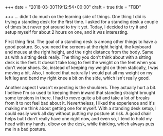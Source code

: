 +++
date = "2018-03-30T19:12:54+00:00"
draft = true
title = "TBD"

+++
... didn't do much on the learning side of things. One thing I did is trying a standing desk for the first time. I asked for a standing desk a couple of times but never got around to try it yet. Today, I decided to try it and setup myself for about 2 hours on one, and it was interesting.

First thing first. The goal of a standing desk is among other things to have a good posture. So, you need the screens at the right height, the keyboard and mouse at the right height, and the right distance from the body. Same as with a sitting desk really. The thing you don't think about with a sitting desk is the feet. It doesn't take long to feel the weight on the feet when you don't wear shoes. So, instead of keeping my weight on them statically, I was moving a bit. Also, I noticed that naturally I would put all my weight on my left leg and bend my right knee a bit on the side, which isn't really good.

Another aspect I wasn't expecting is the shoulders. They actually hurt a bit. I believe I'm so used to keeping them inward that standing straight brought some tensions in there. I had to move quite a bit and take a lot of breaks from it to not feel bad about it. Nevertheless, I liked the experience and it's making me think about getting one for myself. With a standing desk setup, I could easily work all day without putting my posture at risk. A good chair helps but I don't really have one right now, and even so, I tend to hold my head with my hands, elbow on the desk, while thinking, which always puts me in a bad posture.